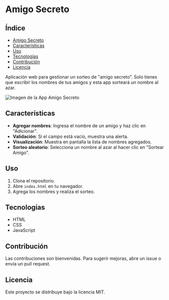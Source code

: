 # Amigo Secreto


## Índice
- [Amigo Secreto](#amigo-secreto)
- [Características](#características)
- [Uso](#uso)
- [Tecnologías](#tecnologías)
- [Contribución](#contribución)
- [Licencia](#licencia)

Aplicación web para gestionar un sorteo de "amigo secreto". Solo tienes que escribir los nombres de tus amigos y esta app sorteará un nombre al azar. 

<img src="assets/captura-pantalla.png" alt="Imagen de la App Amigo Secreto">

## Características

- **Agregar nombres**: Ingresa el nombre de un amigo y haz clic en "Adicionar".
- **Validación**: Si el campo está vacío, muestra una alerta.
- **Visualización**: Muestra en pantalla la lista de nombres agregados.
- **Sorteo aleatorio**: Selecciona un nombre al azar al hacer clic en "Sortear Amigo".

## Uso

1. Clona el repositorio.
2. Abre `index.html` en tu navegador.
3. Agrega los nombres y realiza el sorteo.

## Tecnologías

- HTML
- CSS
- JavaScript

## Contribución

Las contribuciones son bienvenidas. Para sugerir mejoras, abre un issue o envía un pull request.

## Licencia

Este proyecto se distribuye bajo la licencia MIT.

